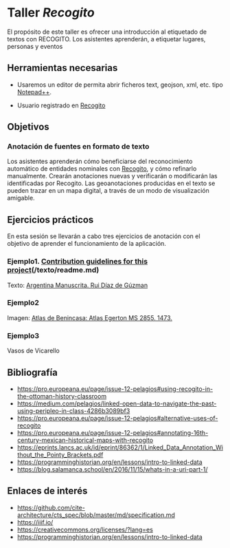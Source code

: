# Taller *Recogito*
 El propósito de este taller es ofrecer una introducción al etiquetado de textos con RECOGITO. Los asistentes aprenderán, a etiquetar lugares,  personas y eventos

## Herramientas necesarias
- Usaremos un editor de permita abrir ficheros text, geojson, xml, etc. tipo  [Notepad++](https://notepad-plus-plus.org/downloads/ "Notepad++").
  
- Usuario registrado en  [Recogito](https://recogito.pelagios.org/login "recogito")
  
## Objetivos
### Anotación de fuentes en formato de texto
Los asistentes aprenderán cómo beneficiarse del reconocimiento automático de entidades nominales con [Recogito](https://recogito.pelagios.org/ "recogito"), y cómo refinarlo manualmente. Crearán anotaciones nuevas y verificarán o modificarán las identificadas por Recogito. Las geoanotaciones producidas en el texto se pueden trazar en un mapa digital, a través de un modo de visualización amigable.


## Ejercicios prácticos
En esta sesión se llevarán a cabo tres ejercicios de anotación con el objetivo de aprender el funcionamiento de la aplicación.

### Ejemplo1. [Contribution guidelines for this project](texto/readme.md)(/texto/readme.md)

Texto: [Argentina Manuscrita. Rui Díaz de Gúzman](http://www.cervantesvirtual.com/obra-visor/historia-argentina-del-descubrimiento-poblacion-y-conquista-de-las-provincias-del-rio-de-la-plata--0/html/ff57d7e8-82b1-11df-acc7-002185ce6064_12.html "Argentina Manuscrita. Rui Díaz de Gúzman")

### Ejemplo2
Imagen: [Atlas de Benincasa: Atlas Egerton MS 2855. 1473.](https://data.bl.uk/pelagios/pel01.html "Atlas de Benincasa: Atlas Egerton MS 2855. 1473")   



### Ejemplo3
Vasos de Vicarello


## Bibliografía
- https://pro.europeana.eu/page/issue-12-pelagios#using-recogito-in-the-ottoman-history-classroom
- https://medium.com/pelagios/linked-open-data-to-navigate-the-past-using-peripleo-in-class-4286b3089bf3
- https://pro.europeana.eu/page/issue-12-pelagios#alternative-uses-of-recogito
- https://pro.europeana.eu/page/issue-12-pelagios#annotating-16th-century-mexican-historical-maps-with-recogito
- https://eprints.lancs.ac.uk/id/eprint/86362/1/Linked_Data_Annotation_Without_the_Pointy_Brackets.pdf
- https://programminghistorian.org/en/lessons/intro-to-linked-data
- https://blog.salamanca.school/en/2016/11/15/whats-in-a-uri-part-1/

## Enlaces de interés
- https://github.com/cite-architecture/cts_spec/blob/master/md/specification.md
- https://iiif.io/
- https://creativecommons.org/licenses/?lang=es
- https://programminghistorian.org/en/lessons/intro-to-linked-data
